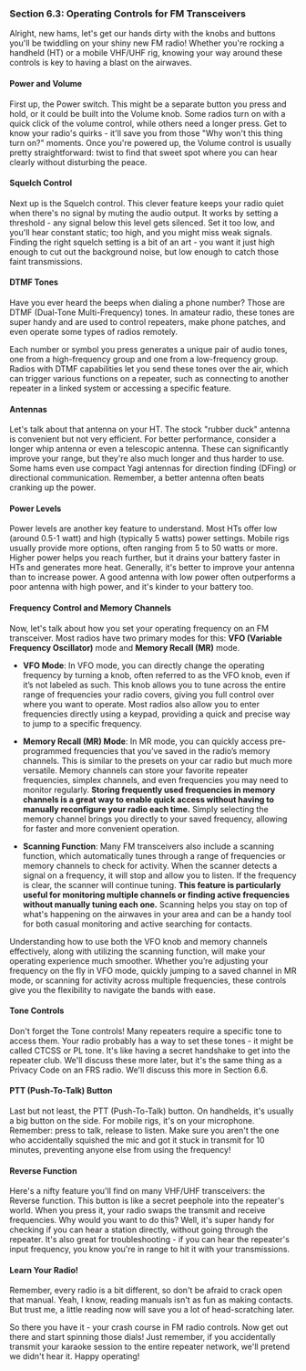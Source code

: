 ### Section 6.3: Operating Controls for FM Transceivers

Alright, new hams, let's get our hands dirty with the knobs and buttons you'll be twiddling on your shiny new FM radio! Whether you're rocking a handheld (HT) or a mobile VHF/UHF rig, knowing your way around these controls is key to having a blast on the airwaves.

#### Power and Volume

First up, the Power switch. This might be a separate button you press and hold, or it could be built into the Volume knob. Some radios turn on with a quick click of the volume control, while others need a longer press. Get to know your radio's quirks - it'll save you from those "Why won't this thing turn on?" moments. Once you're powered up, the Volume control is usually pretty straightforward: twist to find that sweet spot where you can hear clearly without disturbing the peace.

#### Squelch Control

Next up is the Squelch control. This clever feature keeps your radio quiet when there's no signal by muting the audio output. It works by setting a threshold - any signal below this level gets silenced. Set it too low, and you'll hear constant static; too high, and you might miss weak signals. Finding the right squelch setting is a bit of an art - you want it just high enough to cut out the background noise, but low enough to catch those faint transmissions.

#### DTMF Tones

Have you ever heard the beeps when dialing a phone number? Those are DTMF (Dual-Tone Multi-Frequency) tones. In amateur radio, these tones are super handy and are used to control repeaters, make phone patches, and even operate some types of radios remotely.

Each number or symbol you press generates a unique pair of audio tones, one from a high-frequency group and one from a low-frequency group. Radios with DTMF capabilities let you send these tones over the air, which can trigger various functions on a repeater, such as connecting to another repeater in a linked system or accessing a specific feature.

#### Antennas

Let's talk about that antenna on your HT. The stock "rubber duck" antenna is convenient but not very efficient. For better performance, consider a longer whip antenna or even a telescopic antenna. These can significantly improve your range, but they're also much longer and thus harder to use. Some hams even use compact Yagi antennas for direction finding (DFing) or directional communication. Remember, a better antenna often beats cranking up the power.

#### Power Levels

Power levels are another key feature to understand. Most HTs offer low (around 0.5-1 watt) and high (typically 5 watts) power settings. Mobile rigs usually provide more options, often ranging from 5 to 50 watts or more. Higher power helps you reach further, but it drains your battery faster in HTs and generates more heat. Generally, it's better to improve your antenna than to increase power. A good antenna with low power often outperforms a poor antenna with high power, and it's kinder to your battery too.

#### Frequency Control and Memory Channels

Now, let's talk about how you set your operating frequency on an FM transceiver. Most radios have two primary modes for this: **VFO (Variable Frequency Oscillator)** mode and **Memory Recall (MR)** mode.

- **VFO Mode**: In VFO mode, you can directly change the operating frequency by turning a knob, often referred to as the VFO knob, even if it’s not labeled as such. This knob allows you to tune across the entire range of frequencies your radio covers, giving you full control over where you want to operate. Most radios also allow you to enter frequencies directly using a keypad, providing a quick and precise way to jump to a specific frequency.

- **Memory Recall (MR) Mode**: In MR mode, you can quickly access pre-programmed frequencies that you’ve saved in the radio’s memory channels. This is similar to the presets on your car radio but much more versatile. Memory channels can store your favorite repeater frequencies, simplex channels, and even frequencies you may need to monitor regularly. **Storing frequently used frequencies in memory channels is a great way to enable quick access without having to manually reconfigure your radio each time.** Simply selecting the memory channel brings you directly to your saved frequency, allowing for faster and more convenient operation.

- **Scanning Function**: Many FM transceivers also include a scanning function, which automatically tunes through a range of frequencies or memory channels to check for activity. When the scanner detects a signal on a frequency, it will stop and allow you to listen. If the frequency is clear, the scanner will continue tuning. **This feature is particularly useful for monitoring multiple channels or finding active frequencies without manually tuning each one.** Scanning helps you stay on top of what's happening on the airwaves in your area and can be a handy tool for both casual monitoring and active searching for contacts.

Understanding how to use both the VFO knob and memory channels effectively, along with utilizing the scanning function, will make your operating experience much smoother. Whether you’re adjusting your frequency on the fly in VFO mode, quickly jumping to a saved channel in MR mode, or scanning for activity across multiple frequencies, these controls give you the flexibility to navigate the bands with ease.


#### Tone Controls

Don't forget the Tone controls! Many repeaters require a specific tone to access them. Your radio probably has a way to set these tones - it might be called CTCSS or PL tone. It's like having a secret handshake to get into the repeater club. We'll discuss these more later, but it's the same thing as a Privacy Code on an FRS radio. We'll discuss this more in Section 6.6.

#### PTT (Push-To-Talk) Button

Last but not least, the PTT (Push-To-Talk) button. On handhelds, it's usually a big button on the side. For mobile rigs, it's on your microphone. Remember: press to talk, release to listen. Make sure you aren't the one who accidentally squished the mic and got it stuck in transmit for 10 minutes, preventing anyone else from using the frequency!

#### Reverse Function

Here's a nifty feature you'll find on many VHF/UHF transceivers: the Reverse function. This button is like a secret peephole into the repeater's world. When you press it, your radio swaps the transmit and receive frequencies. Why would you want to do this? Well, it's super handy for checking if you can hear a station directly, without going through the repeater. It's also great for troubleshooting - if you can hear the repeater's input frequency, you know you're in range to hit it with your transmissions.

#### Learn Your Radio!

Remember, every radio is a bit different, so don't be afraid to crack open that manual. Yeah, I know, reading manuals isn't as fun as making contacts. But trust me, a little reading now will save you a lot of head-scratching later.

So there you have it - your crash course in FM radio controls. Now get out there and start spinning those dials! Just remember, if you accidentally transmit your karaoke session to the entire repeater network, we'll pretend we didn't hear it. Happy operating!
